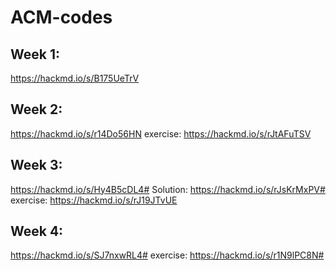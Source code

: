 # ACM-codes

## Week 1:
https://hackmd.io/s/B175UeTrV

## Week 2:
https://hackmd.io/s/r14Do56HN
exercise:
https://hackmd.io/s/rJtAFuTSV

## Week 3:
https://hackmd.io/s/Hy4B5cDL4#
Solution:
https://hackmd.io/s/rJsKrMxPV#
exercise:
https://hackmd.io/s/rJ19JTvUE

## Week 4:
https://hackmd.io/s/SJ7nxwRL4#
exercise:
https://hackmd.io/s/r1N9lPC8N#

